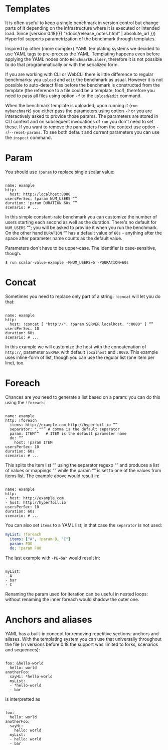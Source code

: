 ---
---

# Templates

It is often useful to keep a single benchmark in version control but change parts of it depending on the infrastructure where it is executed or intended load. Since [version 0.18]({{ "/docs/release_notes.html" | absolute_url }}) Hyperfoil supports parametrization of the benchmark through templates.

Inspired by other (more complex) YAML templating systems we decided to use YAML tags to pre-process the YAML. Templating happens even before applying the YAML nodes onto `BenchmarkBuilder`, therefore it is not possible to do that programmatically or with the serialized form.

If you are working with CLI or WebCLI there is little difference to regular benchmarks: you `upload` and `edit` the benchmark as usual. However it is not possible to auto-detect files before the benchmark is constructed from the template (the reference to a file could be a template, too!), therefore you need to pass all files using option `-f` to the `upload`/`edit` command.

When the benchmark template is uploaded, upon running it (`run mybenchmark`) you either pass the parameters using option `-P` or you are interactively asked to provide those params. The parameters are stored in CLI context and on subsequent invocations of `run` you don't need to set these. If you want to remove the parameters from the context use option `-r`/`--reset-params`. To see both default and current parameters you can use the `inspect` command.

# Param

You should use `!param` to replace single scalar value:

<pre class="langauge-yaml hljs"><code>
name: example
http:
  host: http://localhost:8080
usersPerSec: !param NUM_USERS <q id="users"></q>
duration: !param DURATION 60s <q id="duration"></q>
scenario: # ...
</code></pre>

In this simple constant-rate benchmark you can customize the number of users starting each second as well as the duration. There's no default for `NUM_USERS` <q data-ref="users"></q>; you will be asked to provide it when you run the benchmark. On the other hand `DURATION` <q data-ref="duration"></q> has a default value of `60s` - anything after the space after parameter name counts as the default value.

Parameters don't have to be upper-case. The identifier is case-sensitive, though.

<pre class="language-plaintext">
<code>$ run scalar-value-example -PNUM_USERS=5 -PDURATION=60s
</code></pre>

# Concat

Sometimes you need to replace only part of a string: `!concat` will let you do that:

<pre class="langauge-yaml hljs"><code>
name: example
http:
  host: !concat [ "http://", !param SERVER localhost, ":8080" ] <q id="server"></q>
usersPerSec: 10
duration: 60s
scenario: # ...
</code></pre>

In this example we will customize the host with the concatenation of `http://`, parameter `SERVER` with default `localhost` and `:8080`. This example uses inline-form of list, though you can use the regular list (one item per line), too.

# Foreach

Chances are you need to generate a list based on a param: you can do this using the `!foreach`:

<pre class="langauge-yaml hljs"><code>
name: example
http: !foreach
  items: http://example.com,http://hyperfoil.io <q id="items"></q>
  separator: ","<q id="separator"></q> # comma is the default separator
  param: ITEM<q id="param"></q>   # ITEM is the default parameter name
  do: <q id="do"></q>
    host: !param ITEM
usersPerSec: 10
duration: 60s
scenario: # ...
</code></pre>

This splits the item list <q data-ref="items"></q> using the separator regexp <q data-ref="separator"></q> and produces a list of values or mappings <q data-ref="do"></q> while the param <q data-ref="param"></q> is set to one of the values from items list. The example above would result in:

<pre class="langauge-yaml hljs"><code>
name: example
http:
- host: http://example.com
- host: http://hyperfoil.io
usersPerSec: 10
duration: 60s
scenario: # ...
</code></pre>

You can also set `items` to a YAML list; in that case the `separator` is not used:

```yaml
myList: !foreach
  items: ["A", !param B, "C"]
  param: FOO
  do: !param FOO
```

The last example with `-PB=bar` would result in:

<pre class="langauge-yaml hljs"><code>
myList:
- A
- bar
- C
</code></pre>

Renaming the param used for iteration can be useful in nested loops: without renaming the inner foreach would shadow the outer one.

# Anchors and aliases

YAML has a built-in concept for removing repetitive sections: anchors and aliases. With the templating system you can use that universally throughout the file (in versions before 0.18 the support was limited to forks, scenarios and sequences):

<pre class="langauge-yaml hljs"><code>
foo: &hello-world
  hello: world
anotherFoo:
  sayHi: *hello-world
  myList:
  - *hello-world
  - bar
</code></pre>

is interpretted as

<pre class="langauge-yaml hljs"><code>
foo:
  hello: world
anotherFoo:
  sayHi:
    hello: world
  myList:
  - hello: world
  - bar
</code></pre>
